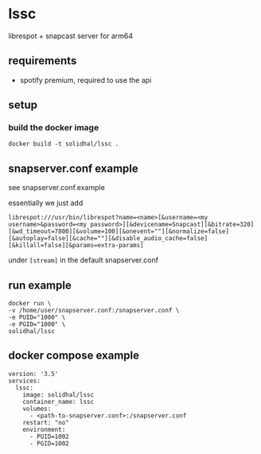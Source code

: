 # lssc

librespot + snapcast server for arm64

## requirements
- spotify premium, required to use the api

## setup

### build the docker image

```
docker build -t solidhal/lssc .
```

## snapserver.conf example

see snapserver.conf.example

essentially we just add
```
librespot:///usr/bin/librespot?name=<name>[&username=<my username>&password=<my password>][&devicename=Snapcast][&bitrate=320][&wd_timeout=7800][&volume=100][&onevent=""][&normalize=false][&autoplay=false][&cache=""][&disable_audio_cache=false][&killall=false][&params=extra-params]
```
under `[stream]` in the default snapserver.conf

## run example

```
docker run \
-v /home/user/snapserver.conf:/snapserver.conf \
-e PUID="1000" \
-e PGID="1000" \
solidhal/lssc
```

## docker compose example

```
version: '3.5'
services:
  lssc:
    image: solidhal/lssc
    container_name: lssc
    volumes:
      - <path-to-snapserver.conf>:/snapserver.conf
    restart: "no"
    environment:
      - PUID=1002
      - PGID=1002
```